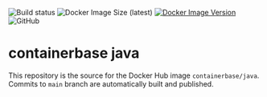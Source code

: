 ![Build status](https://github.com/containerbase/java/workflows/build/badge.svg)
![Docker Image Size (latest)](https://img.shields.io/docker/image-size/containerbase/java/latest)
[![Docker Image Version](https://img.shields.io/docker/v/containerbase/java/latest)](https://hub.docker.com/r/containerbase/java)
![GitHub](https://img.shields.io/github/license/containerbase/java)

# containerbase java

This repository is the source for the Docker Hub image `containerbase/java`. Commits to `main` branch are automatically built and published.
